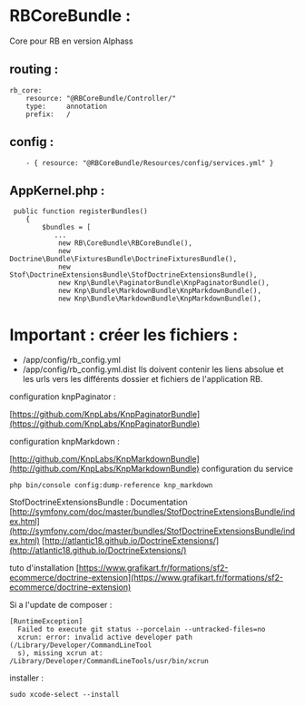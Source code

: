 # RBCoreBundle :

Core pour RB en version Alphass

## routing :
```
rb_core:
    resource: "@RBCoreBundle/Controller/"
    type:     annotation
    prefix:   /
```

## config :
```
    - { resource: "@RBCoreBundle/Resources/config/services.yml" }
```

## AppKernel.php :
```
 public function registerBundles()
    {
        $bundles = [
           ...
            new RB\CoreBundle\RBCoreBundle(),
            new Doctrine\Bundle\FixturesBundle\DoctrineFixturesBundle(),
            new Stof\DoctrineExtensionsBundle\StofDoctrineExtensionsBundle(),
            new Knp\Bundle\PaginatorBundle\KnpPaginatorBundle(),
            new Knp\Bundle\MarkdownBundle\KnpMarkdownBundle(),
            new Knp\Bundle\MarkdownBundle\KnpMarkdownBundle(),
```

# Important : créer les fichiers :
- /app/config/rb_config.yml
- /app/config/rb_config.yml.dist
Ils doivent contenir les liens absolue et les urls vers les différents dossier et fichiers de l'application RB.




configuration knpPaginator :

[https://github.com/KnpLabs/KnpPaginatorBundle](https://github.com/KnpLabs/KnpPaginatorBundle)

configuration knpMarkdown :

[http://github.com/KnpLabs/KnpMarkdownBundle](http://github.com/KnpLabs/KnpMarkdownBundle)
configuration du service
```
php bin/console config:dump-reference knp_markdown
```

StofDoctrineExtensionsBundle :
Documentation
[http://symfony.com/doc/master/bundles/StofDoctrineExtensionsBundle/index.html](http://symfony.com/doc/master/bundles/StofDoctrineExtensionsBundle/index.html)
[http://atlantic18.github.io/DoctrineExtensions/](http://atlantic18.github.io/DoctrineExtensions/)

tuto d'installation
[https://www.grafikart.fr/formations/sf2-ecommerce/doctrine-extension](https://www.grafikart.fr/formations/sf2-ecommerce/doctrine-extension)

Si a l'update de composer :
```
[RuntimeException]
  Failed to execute git status --porcelain --untracked-files=no
  xcrun: error: invalid active developer path (/Library/Developer/CommandLineTool
  s), missing xcrun at: /Library/Developer/CommandLineTools/usr/bin/xcrun
```

installer :

```
sudo xcode-select --install
```